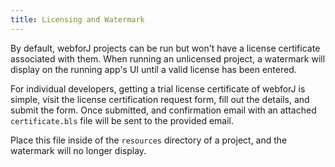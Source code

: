 ```yaml
---
title: Licensing and Watermark
---
```


By default, webforJ projects can be run but won't have a license certificate associated with them. When running an unlicensed project, a watermark will display on the running app's UI until a valid license has been entered.

<!-- TODO add link -->

For individual developers, getting a trial license certificate of webforJ is simple, visit the license certification request form, fill out the details, and submit the form. Once submitted, and confirmation email with an attached `certificate.bls` file will be sent to the provided email.

Place this file inside of the `resources` directory of a project, and the watermark will no longer display. 